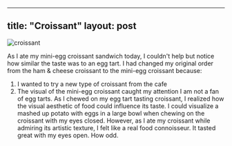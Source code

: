
---
title: "Croissant"
layout: post
---
![croissant](/assets/CD0758D6-CEB8-4E16-A47B-D686BD0F6B40.jpeg)

As I ate my mini-egg croissant sandwich today, I couldn't help but notice how similar the taste was to an egg tart. 
I had changed my original order from the ham & cheese croissant to the mini-egg croissant because:
1. I wanted to try a new type of croissant from the cafe
2. The visual of the mini-egg croissant caught my attention
I am not a fan of egg tarts. 
As I chewed on my egg tart tasting croissant, I realized how the visual aesthetic of food could influence its taste.
I could visualize a mashed up potato with eggs in a large bowl when chewing on the croissant with my eyes closed.
However, as I ate my croissant while admiring its artistic texture, I felt like a real food connoisseur. It tasted great with my eyes open. How odd.

